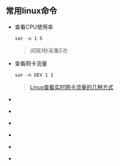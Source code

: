 ## 常用linux命令
* 查看CPU使用率
  ```
  sar -u 1 5
  ```
  >间隔1秒采集5次
* 查看网卡流量
  ```
  sar -n DEV 1 1
  ```
  >[Linux查看实时网卡流量的几种方式](https://www.jianshu.com/p/b9e942f3682c)
* 
  ```
  
  ```
  >
* 
  ```
  
  ```
  >
* 
  ```
  
  ```
  >
* 
  ```
  
  ```
  >
* 
  ```
  
  ```
  >
* 
  ```
  
  ```
  >